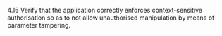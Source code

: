 4.16 Verify that the application correctly enforces context-sensitive authorisation so as to not allow unauthorised manipulation by means of parameter tampering.
